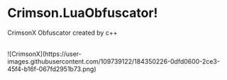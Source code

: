# Crimson.LuaObfuscator!
CrimsonX Obfuscator created by c++

 <br/>
![CrimsonX](https://user-images.githubusercontent.com/109739122/184350226-0dfd0600-2ce3-45f4-b16f-067fd2951b73.png)
